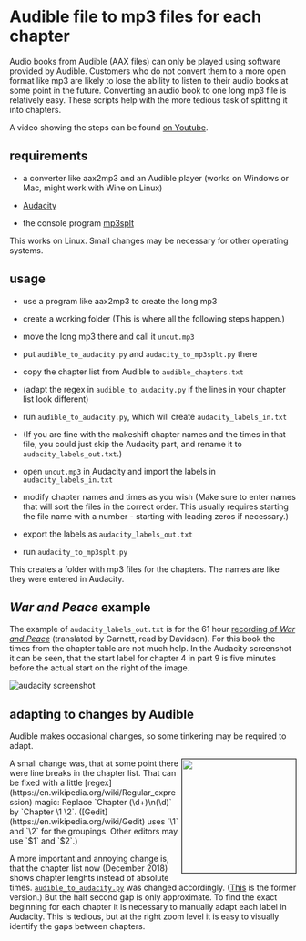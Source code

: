 # Audible file to mp3 files for each chapter

Audio books from Audible (AAX files) can only be played using software provided by Audible. Customers who do not convert them to a more open format like mp3 are likely to lose the ability to listen to their audio books at some point in the future. Converting an audio book to one long mp3 file is relatively easy. These scripts help with the more tedious task of splitting it into chapters.

A video showing the steps can be found [on Youtube](https://www.youtube.com/watch?v=oztnCJlY3bo).

## requirements

* a converter like aax2mp3 and an Audible player (works on Windows or Mac, might work with Wine on Linux)

* [Audacity](https://en.wikipedia.org/wiki/Audacity_%28audio_editor%29)

* the console program [mp3splt](http://mp3splt.sourceforge.net/mp3splt_page/documentation/man.html)

This works on Linux. Small changes may be necessary for other operating systems.

## usage

* use a program like aax2mp3 to create the long mp3

* create a working folder (This is where all the following steps happen.)

* move the long mp3 there and call it `uncut.mp3`

* put `audible_to_audacity.py` and `audacity_to_mp3splt.py` there

* copy the chapter list from Audible to `audible_chapters.txt`

* (adapt the regex in `audible_to_audacity.py` if the lines in your chapter list look different)

* run `audible_to_audacity.py`, which will create `audacity_labels_in.txt`

* (If you are fine with the makeshift chapter names and the times in that file, you could just skip the Audacity part, and rename it to `audacity_labels_out.txt`.)

* open `uncut.mp3` in Audacity and import the labels in `audacity_labels_in.txt`

* modify chapter names and times as you wish (Make sure to enter names that will sort the files in the correct order. This usually requires starting the file name with a number - starting with leading zeros if necessary.)

* export the labels as `audacity_labels_out.txt`

* run `audacity_to_mp3splt.py`

This creates a folder with mp3 files for the chapters. The names are like they were entered in Audacity.

## _War and Peace_ example

The example of `audacity_labels_out.txt` is for the 61 hour [recording of _War and Peace_](https://www.audible.com/pd/Classics/War-and-Peace-Audiobook/B002V0PVJC) (translated by Garnett, read by Davidson). For this book the times from the chapter table are not much help. In the Audacity screenshot it can be seen, that the start label for chapter 4 in part 9 is five minutes before the actual start on the right of the image.

![audacity screenshot](http://paste.watchduck.net/1709/war_and_peace_audacity.png)

## adapting to changes by Audible

Audible makes occasional changes, so some tinkering may be required to adapt.

<img align="right" width="200" border="1" src="https://cdn.pbrd.co/images/HTzAY1U.png">
A small change was, that at some point there were line breaks in the chapter list.
That can be fixed with a little [regex](https://en.wikipedia.org/wiki/Regular_expression) magic:
Replace `Chapter (\d+)\n(\d)` by `Chapter \1 \2`.
([Gedit](https://en.wikipedia.org/wiki/Gedit) uses `\1` and `\2` for the groupings. Other editors may use `$1` and `$2`.)

A more important and annoying change is, that the chapter list now (December 2018) shows chapter lenghts instead of absolute times.
[`audible_to_audacity.py`](https://github.com/watchduck/split_audiobooks/blob/master/audible_to_audacity.py)
was changed accordingly.
([This](https://github.com/watchduck/split_audiobooks/blob/56dfac2dfeae9897563ed421cec02e5981258a1c/audible_to_audacity.py)
is the former version.)
But the half second gap is only approximate. To find the exact beginning for each chapter it is necessary to manually adapt each label in Audacity. This is tedious, but at the right zoom level it is easy to visually identify the gaps between chapters.
